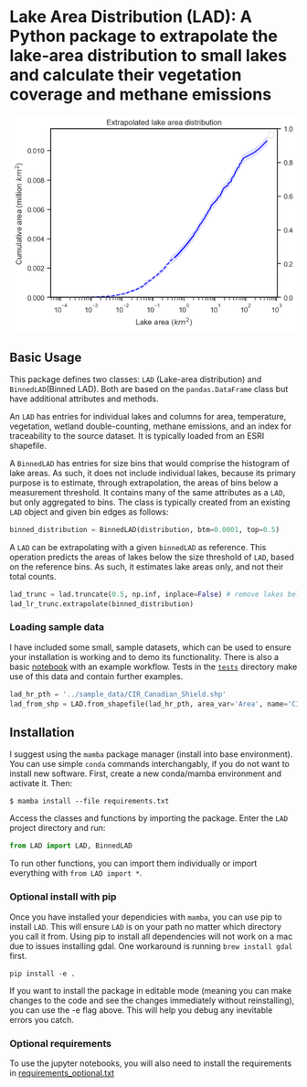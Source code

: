 # Lake Area Distribution (LAD): A Python package to extrapolate the lake-area distribution to small lakes and calculate their vegetation coverage and methane emissions

![Alt text](assets/example_plot.png)
## Basic Usage

This package defines two classes: `LAD` (Lake-area distribution) and `BinnedLAD`(Binned LAD). Both are based on the `pandas.DataFrame` class but have additional attributes and methods. 

An `LAD` has entries for individual lakes and columns for area, temperature, vegetation, wetland double-counting, methane emissions, and an index for traceability to the source dataset. It is typically loaded from an ESRI shapefile.

A `BinnedLAD` has entries for size bins that would comprise the histogram of lake areas. As such, it does not include individual lakes, because its primary purpose is to estimate, through extrapolation, the areas of bins below a measurement threshold. It contains many of the same attributes as a `LAD`, but only aggregated to bins. The class is typically created from an existing `LAD` object and given bin edges as follows:

```python
binned_distribution = BinnedLAD(distribution, btm=0.0001, top=0.5)
```

A `LAD` can be extrapolating with a given `binnedLAD` as reference. This operation predicts the areas of lakes below the size threshold of `LAD`, based on the reference bins. As such, it estimates lake areas only, and not their total counts.

```python
lad_trunc = lad.truncate(0.5, np.inf, inplace=False) # remove lakes below a threshold of 0.5 km2 in preparation for extrapolation
lad_lr_trunc.extrapolate(binned_distribution)
```

### Loading sample data

I have included some small, sample datasets, which can be used to ensure your installation is working and to demo its functionality. There is also a basic [notebook](notebooks/example.ipynb) with an example workflow. Tests in the [`tests`](tests) directory make use of this data and contain further examples.

```python
lad_hr_pth = '../sample_data/CIR_Canadian_Shield.shp'
lad_from_shp = LAD.from_shapefile(lad_hr_pth, area_var='Area', name='CIR', region_var='Region4')
```

## Installation

I suggest using the `mamba` package manager (install into base environment). You can use simple `conda` commands interchangably, if you do not want to install new software. First, create a new conda/mamba environment and activate it. Then:

```shell
$ mamba install --file requirements.txt
```

Access the classes and functions by importing the package. Enter the `LAD` project directory and run:

```python
from LAD import LAD, BinnedLAD
```

To run other functions, you can import them individually or import everything with `from LAD import *`.

### Optional install with pip

Once you have installed your dependicies with `mamba`, you can use pip to install `LAD`. This will ensure `LAD` is on your path no matter which directory you call it from. Using pip to install all dependencies will not work on a mac due to issues installing gdal. One workaround is running `brew install gdal` first.

```shell
pip install -e .
```

If you want to install the package in editable mode (meaning you can make changes to the code and see the changes immediately without reinstalling), you can use the -e flag above. This will help you debug any inevitable errors you catch.

### Optional requirements

To use the jupyter notebooks, you will also need to install the requirements in [requirements_optional.txt](requirements_optional.txt)

